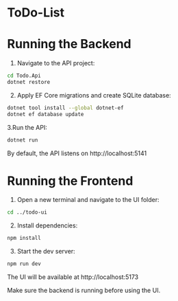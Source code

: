 # ToDo-List


# Running the Backend

1. Navigate to the API project:

```bash
cd Todo.Api
dotnet restore
```
2. Apply EF Core migrations and create SQLite database:

```bash
dotnet tool install --global dotnet-ef  
dotnet ef database update
```
3.Run the API:
```bash
dotnet run
```
By default, the API listens on http://localhost:5141

# Running the Frontend

1. Open a new terminal and navigate to the UI folder:
```bash
cd ../todo-ui
```

2. Install dependencies:

```bash
npm install
``` 

3. Start the dev server:
```bash
npm run dev
```

The UI will be available at http://localhost:5173

Make sure the backend is running before using the UI.

